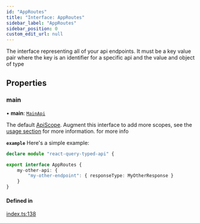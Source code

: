 ```yaml
---
id: "AppRoutes"
title: "Interface: AppRoutes"
sidebar_label: "AppRoutes"
sidebar_position: 0
custom_edit_url: null
---
```


The interface representing all of your api endpoints.
It must be a key value pair where the key is an identifier for a specific api and the value and object of type
[](../modules.md#appendpoint-32)

## Properties

### main

• **main**: [`MainApi`](MainApi.md)

The default [ApiScope](../modules.md#apiscope-32). Augment this interface to add more scopes, see the [usage section](/docs/usage/basic-usage) for more information. for more info

**`example`**
Here's a simple example:
```typescript
declare module "react-query-typed-api" {

export interface AppRoutes {
	my-other-api: {
		"my-other-endpoint": { responseType: MyOtherResponse }
	}
}
```

#### Defined in

[index.ts:138](https://github.com/apperside/react-query-typed-api/blob/6e6d5a9/src/index.ts#L138)
